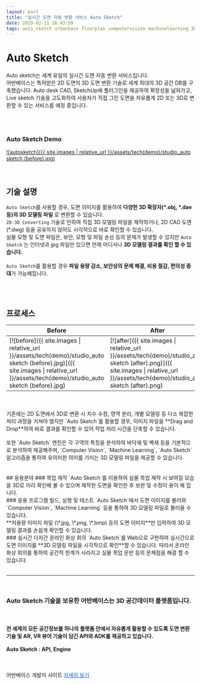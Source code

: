 ```yaml
---
layout: post
title: "실시간 도면 자동 변환 서비스 Auto Sketch"
date: 2019-02-11 16:43:59
tags: auto_sketch urbanbase floorplan computervision machinelearning 3D_converting 3D_modeling 오토스케치 어반베이스 도면 컴퓨터비전 머신러닝 도면변환 3D모델링 
---
```


# Auto Sketch
Auto sketch는 세계 유일의 실시간 도면 자동 변환 서비스입니다.
<br>
어반베이스는 특허받은 2D 도면의 3D 도면 변환 기술로 세계 최대의 3D 공간 DB를 구축했습니다. Auto desk CAD, SketchUp에 플러그인을 제공하여 확장성을 넓혀가고, Live sketch 기술을 고도화하여 사용자가 직접 그린 도면을 자유롭게 2D 또는 3D로 변환할 수 있는 서비스를 예정 중입니다.

<br>
<br>

### Auto Sketch Demo <br>
[![autosketch]({{ site.images \| relative_url }}/assets/tech(demo)/studio_auto sketch (before).jpg)](https://youtu.be/sHmokPYTp2Q)
<br>
<br>
<br>
## 기술 설명

`Auto Sketch`를 사용할 경우, 도면 이미지를 활용하여 **다양한 3D 확장자(\*.obj, \*.dae 등)의 3D 모델링 파일** 로 변환할 수 있습니다. <br>
`2D-3D Converting` 기술로 인하여 직접 3D 모델링 파일을 제작하거나, 2D CAD 도면 (*.dwg) 등을 공유하지 않아도 시각적으로 바로 확인할 수 있습니다. <br>
실물 모형 및 도면 파일은, 보안, 모형 및 파일 손상 등의 문제가 발생할 수 있지만 `Auto Sketch` 는 인터넷과 jpg 파일만 있으면 언제 어디서나 **3D 모델링 결과를 확인 할 수 있습니다.** <br>
<br>
`Auto Sketch`를 활용할 경우 **파일 용량 감소, 보안상의 문제 해결, 비용 절감, 편의성 증대**가 가능해집니다. <br>
<br>
<Br>
<Br>
## 프로세스

| <center>Before  | After </center>| 
|--------|-------|
| [![before]({{ site.images \| relative_url }}/assets/tech(demo)/studio_auto sketch (before).jpg)]({{ site.images \| relative_url }}/assets/tech(demo)/studio_auto sketch (before).jpg)|[![after]({{ site.images \| relative_url }}/assets/tech(demo)/studio_auto sketch (after).png)]({{ site.images \| relative_url }}/assets/tech(demo)/studio_auto sketch (after).png)|





<br>
<br>
기존에는 2D 도면에서 3D로 변환 시 치수 수정, 영역 분리, 개별 모델링 등 다소 복잡한 처리 과정을 거쳐야 했지만 `Auto Sketch`를 활용할 경우, 이미지 파일을 **Drag and Drop**하여 바로 결과를 확인할 수 있어 작업 처리 시간을 단축할 수 있습니다. <br />
<br>
또한 `Auto Sketch` 엔진은 각 구역의 특징을 분석하여 바닥재 및 벽재 등을 기본적으로 분석하여 제공해주며, `Computer Vision`, `Machine Learning`, `Auto Sketch` 알고리즘을 통하여 유의미한 의미를 가지는 3D 모델링 파일을 제공할 수 있습니다. <br>
<br>
<br>
## 응용분야
### 목업 제작
`Auto Sketch`를 이용하여 실물 목업 제작 시 보여질 모습을 3D로 미리 확인해 볼 수 있으며 제작한 도면을 확인한 후 보완 및 수정이 용이 해 집니다.

<br>
### 응용 프로그램 빌드, 실행 및 테스트
`Auto Sketch`에서 도면 이미지를 불러와 `Computer Vision`, `Machine Learning` 등을 통하여 3D 모델링 파일로 불러올 수 있습니다.<br>
**저용량 이미지 파일 (\*.jpg, \*.png, \*.bmp) 등의 도면 이미지**만 입력하여 3D 모델링 결과를 손쉽게 확인할 수 있습니다.

<br>
### 실시간 다자간 온라인 화상 회의
`Auto Sketch`를  Web으로 구현하여 실시간으로 도면 이미지를 **3D 모델링 파일을 시각적으로 확인**할 수 있습니다. 따라서 온라인 화상 회의를 통하여 공간적 한계가 사라지고 실물 목업 운반 등의 문제점을 해결 할 수 있습니다.<br>
<br>



--------
<br>
<h3>
Auto Sketch 기술을 보유한 어반베이스는 3D 공간데이터 플랫폼입니다.
</h3>
<br>
<h4>
전 세계의 모든 공간정보를 하나의 플랫폼 안에서 자유롭게 활용할 수 있도록 도면 변환 기술 및 AR, VR 뷰어 기술이 담긴 API와 ADK를 제공하고 있습니다.<br>
<br>
Auto Sketch : API, Engine <br>
</h4>
<Br>


어반베이스 개발자 사이트 <a href="https://developer.urbanbase.com" target="_blank" style="color: #0366d6;"> 자세히 보기</a>
<br><br><br>